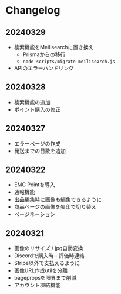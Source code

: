 # Changelog

## 20240329

- 検索機能をMeilisearchに置き換え
  - Prismaからの移行
  - `node scripts/migrate-meilisearch.js`
- APIのエラーハンドリング

## 20240328

- 検索機能の追加
- ポイント購入の修正

## 20240327

- エラーページの作成
- 発送までの日数を追加

## 20240322

- EMC Pointを導入
- 通報機能
- 出品編集時に画像も編集できるように
- 商品ページの画像を矢印で切り替え
- ページネーション

## 20240321

- 画像のリサイズ / jpg自動変換
- Discordで購入時・評価時連絡
- Stripe以外で支払えるように
- 画像URL作成utilを分離
- pagepropsを限界まで削減
- アカウント凍結機能
